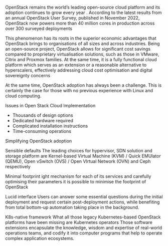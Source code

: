 OpenStack remains the world’s leading open-source cloud platform and its
adoption continues to grow every year . According to the latest results from
an annual OpenStack User Survey, published in November 2022, OpenStack
now powers more than 40 million cores in production across over 300 surveyed
deployments

This phenomenon has its roots in the superior economic advantages that
OpenStack brings to organisations of all sizes and across industries. Being an
open-source project, OpenStack allows for significant cost savings compared to
proprietary virtualisation solutions, such as those in VMware, Citrix and Proxmox
families. At the same time, it is a fully functional cloud platform which serves as
an extension or a reasonable alternative to hyperscalers, effectively addressing
cloud cost optimisation and digital sovereignty concerns

At the same time, OpenStack adoption has always been a challenge. This
is certainly the case for those with no previous experience with Linux and
cloud computing. 

Issues in Open Stack Cloud Implementation
- Thousands of design options
- Dedicated hardware required
- Complicated installation instructions
- Time-consuming operations


Simplifying OpenStack adoption

Sensible defaults
The leading choices for hypervisor, SDN solution and storage platform
are Kernel-based Virtual Machine (KVM) / Quick EMUlator (QEMU), Open vSwitch
(OVS) / Open VIrtual Network (OVN) and Ceph respectively

Minimal footprint
ight mechanism for each of its services and carefully
optimising their parameters it is possible to minimise the footprint of OpenStack

Lucid interface
Users can answer some essential
questions during the initial deployment and request certain post-deployment
actions, while benefiting from total bottom-up automation taking place in the
background.

K8s-native framework
What all those legacy Kubernetes-based OpenStack platforms have been missing
are Kubernetes operators  Those software extensions encapsulate the
knowledge, wisdom and expertise of real-world operations teams, and codify it
into computer programs that help to operate complex application ecosystems.


